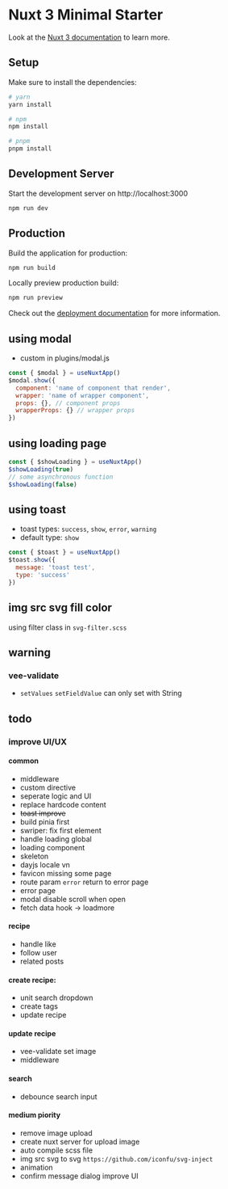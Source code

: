 # Nuxt 3 Minimal Starter

Look at the [Nuxt 3 documentation](https://nuxt.com/docs/getting-started/introduction) to learn more.

## Setup

Make sure to install the dependencies:

```bash
# yarn
yarn install

# npm
npm install

# pnpm
pnpm install
```

## Development Server

Start the development server on http://localhost:3000

```bash
npm run dev
```

## Production

Build the application for production:

```bash
npm run build
```

Locally preview production build:

```bash
npm run preview
```

Check out the [deployment documentation](https://nuxt.com/docs/getting-started/deployment) for more information.


## using modal
- custom in plugins/modal.js
```javascript
const { $modal } = useNuxtApp()
$modal.show({
  component: 'name of component that render',
  wrapper: 'name of wrapper component',
  props: {}, // component props
  wrapperProps: {} // wrapper props
})
```

## using loading page
```javascript
const { $showLoading } = useNuxtApp()
$showLoading(true)
// some asynchronous function
$showLoading(false)
```

## using toast
- toast types: ``success``, ``show``, ``error``, ``warning``
- default type: ``show``

```javascript
const { $toast } = useNuxtApp()
$toast.show({
  message: 'toast test',
  type: 'success'
})
```

## img src svg fill color
using filter class in ``svg-filter.scss``
## warning

### vee-validate
- ``setValues`` ``setFieldValue`` can only set with String

## todo

### improve UI/UX

#### common
- middleware
- custom directive
- seperate logic and UI
- replace hardcode content
- ~~toast improve~~
- build pinia first
- swriper: fix first element
- handle loading global
- loading component
- skeleton
- dayjs locale vn
- favicon missing some page
- route param ``error`` return to error page
- error page
- modal disable scroll when open
- fetch data hook -> loadmore

#### recipe
- handle like
- follow user
- related posts

#### create recipe:
- unit search dropdown
- create tags
- update recipe

#### update recipe
- vee-validate set image
- middleware

#### search
- debounce search input

#### medium piority
- remove image upload
- create nuxt server for upload image
- auto compile scss file
- img src svg to svg ``https://github.com/iconfu/svg-inject``
- animation
- confirm message dialog improve UI
